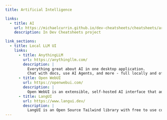 ```yaml
---
title: Artificial Intelligence

links:
  - title: AI
    url: https://michaelcurrin.github.io/dev-cheatsheets/cheatsheets/artificial-intelligence/
    description: In Dev Cheatsheets project

link_sections:
  - title: Local LLM UI
    links:
      - title: AnythingLLM
        url: https://anythingllm.com/
        description: |
          Everything great about AI in one desktop application.
          Chat with docs, use AI Agents, and more - full locally and offline.
      - title: Open WebUI
        url: https://openwebui.com/
        description: |
          Open WebUI is an extensible, self-hosted AI interface that adapts to your workflow, all while operating entirely offline.
      - title: LangUI
        url: https://www.langui.dev/
        description: |
          LangUI is an Open Source Tailwind library with free to use components tailored for your AI and GPT projects. Focus on building the next best project and let it handle the UI.
---
```


